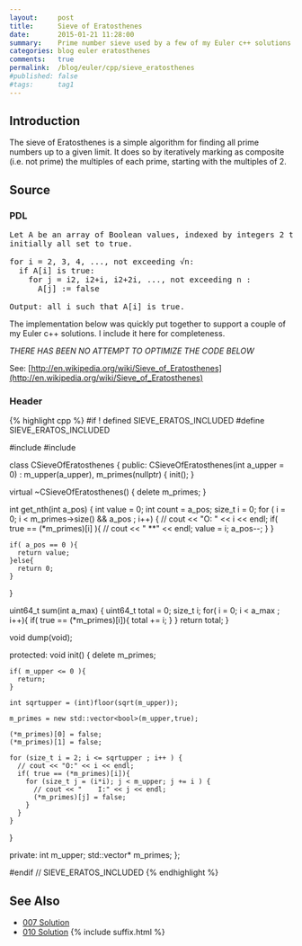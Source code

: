 ```yaml
---
layout:     post
title:      Sieve of Eratosthenes
date:       2015-01-21 11:28:00
summary:    Prime number sieve used by a few of my Euler c++ solutions.
categories: blog euler eratosthenes
comments:   true
permalink:  /blog/euler/cpp/sieve_eratosthenes
#published: false
#tags:      tag1
---
```


## Introduction

The sieve of Eratosthenes is a simple algorithm for finding all prime numbers up to a given limit.
It does so by iteratively marking as composite (i.e. not prime) the multiples of each prime,
starting with the multiples of 2.

## Source

### PDL

<pre>
Let A be an array of Boolean values, indexed by integers 2 to n,
initially all set to true.

for i = 2, 3, 4, ..., not exceeding √n:
  if A[i] is true:
    for j = i2, i2+i, i2+2i, ..., not exceeding n :
      A[j] := false

Output: all i such that A[i] is true.
</pre>

The implementation below was quickly put together to support a couple of my Euler c++ solutions. I include it here for completeness.

_THERE HAS BEEN NO ATTEMPT TO OPTIMIZE THE CODE BELOW_

See: [http://en.wikipedia.org/wiki/Sieve_of_Eratosthenes](http://en.wikipedia.org/wiki/Sieve_of_Eratosthenes)


### Header

{% highlight cpp %}
#if ! defined SIEVE_ERATOS_INCLUDED
#define SIEVE_ERATOS_INCLUDED

#include <vector>
#include <cmath>

class CSieveOfEratosthenes
{
public:
  CSieveOfEratosthenes(int a_upper = 0) : m_upper(a_upper), m_primes(nullptr)
  {
    init();
  }

  virtual ~CSieveOfEratosthenes()
  {
    delete m_primes;
  }

  int get_nth(int a_pos)
  {
    int value = 0;
    int count = a_pos;
    size_t i = 0;
    for ( i = 0; i < m_primes->size() && a_pos ; i++) {
      // cout << "O: " << i << endl;
      if( true == (*m_primes)[i] ){
        // cout << "    **" << endl;
        value = i;
        a_pos--;
      }
    }

    if( a_pos == 0 ){
      return value;
    }else{
      return 0;
    }
  }

  uint64_t sum(int a_max)
  {
    uint64_t total = 0;
    size_t i;
    for( i = 0; i < a_max ; i++){
      if( true == (*m_primes)[i]){
        total += i;
      }
    }
    return total;
  }

  void dump(void);

protected:
  void init()
  {
    delete m_primes;

    if( m_upper <= 0 ){
      return;
    }

    int sqrtupper = (int)floor(sqrt(m_upper));

    m_primes = new std::vector<bool>(m_upper,true);

    (*m_primes)[0] = false;
    (*m_primes)[1] = false;

    for (size_t i = 2; i <= sqrtupper ; i++ ) {
      // cout << "O:" << i << endl;
      if( true == (*m_primes)[i]){
        for (size_t j = (i*i); j < m_upper; j += i ) {
          // cout << "    I:" << j << endl;
          (*m_primes)[j] = false;
        }
      }
    }
  }

private:
  int m_upper;
  std::vector<bool>*  m_primes;
};

#endif // SIEVE_ERATOS_INCLUDED
{% endhighlight %}

## See Also
* [007 Solution]({{site.baseurl}}/blog/euler/cpp/problem_007)
* [010 Solution]({{site.baseurl}}/blog/euler/cpp/problem_010)
{% include suffix.html %}
